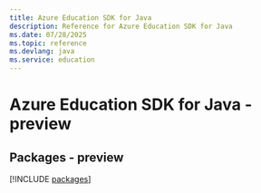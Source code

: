 ```yaml
---
title: Azure Education SDK for Java
description: Reference for Azure Education SDK for Java
ms.date: 07/28/2025
ms.topic: reference
ms.devlang: java
ms.service: education
---
```

# Azure Education SDK for Java - preview
## Packages - preview
[!INCLUDE [packages](education-index.md)]